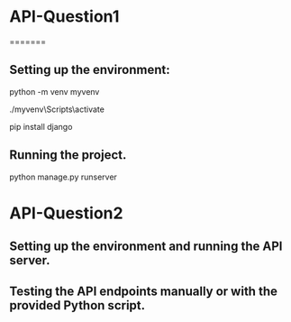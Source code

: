 # API-Question1
=======
## Setting up the environment:
python -m venv myvenv

./myvenv\Scripts\activate 

pip install django

## Running the project.
python manage.py runserver

# API-Question2
## Setting up the environment and running the API server.

## Testing the API endpoints manually or with the provided Python script.
